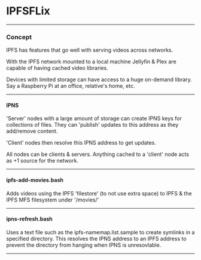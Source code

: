 # IPFSFLix

--------

### Concept

IPFS has features that go well with serving videos across networks.

With the IPFS network mounted to a local machine Jellyfin & Plex are capable of having cached video libraries.

Devices with limited storage can have access to a huge on-demand library.  Say a Raspberry Pi at an office, relative's home, etc.

-------


#### IPNS

'Server' nodes with a large amount of storage can create IPNS keys for collections of files.  They can 'publish' updates to this address as they add/remove content.

'Client' nodes then resolve this IPNS address to get updates.

All nodes can be clients & servers.  Anything cached to a 'client' node acts as +1 source for the network.

------

#### ipfs-add-movies.bash

Adds videos using the IPFS 'filestore' (to not use extra space) to IPFS & the IPFS MFS filesystem under '/movies/'

------

#### ipns-refresh.bash

Uses a text file such as the ipfs-namemap.list.sample to create symlinks in a specified directory.  This resolves the IPNS address to an IPFS address to prevent the directory from hanging when IPNS is unresovlable.  


------

